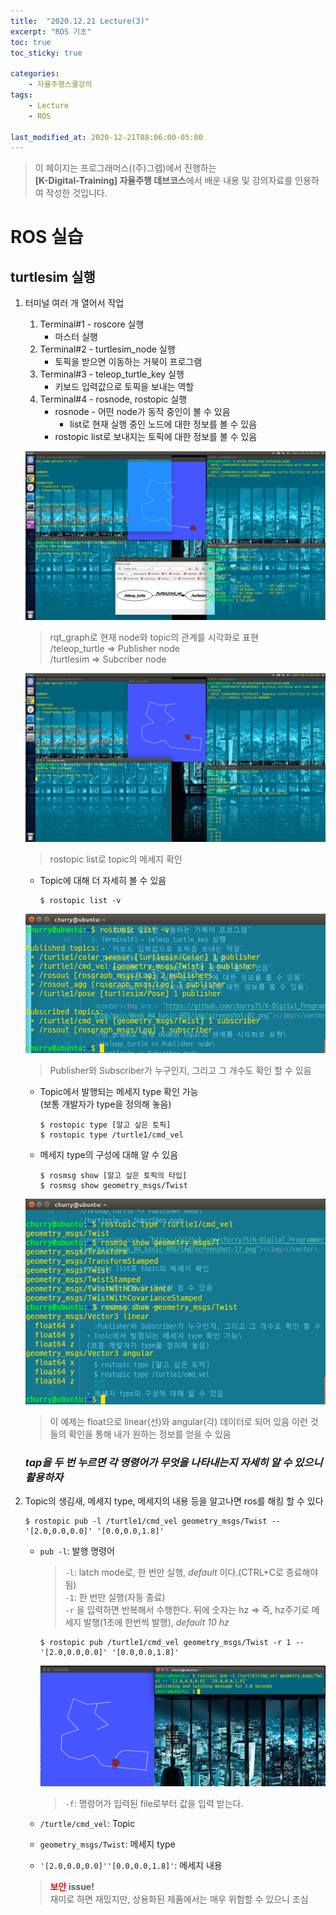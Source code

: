 ```yaml
---
title:  "2020.12.21 Lecture(3)"
excerpt: "ROS 기초"
toc: true
toc_sticky: true

categories:
    - 자율주행스쿨강의
tags:
    - Lecture
    - ROS

last_modified_at: 2020-12-21T08:06:00-05:00
---
```


>이 페이지는 프로그래머스((주)그렙)에서 진행하는\
**[K-Digital-Training] 자율주행 데브코스**에서 배운 내용 및 강의자료를 인용하여 작성한 것입니다.

# **ROS 실습**

## turtlesim 실행

1. 터미널 여러 개 열어서 작업
   1. Terminal#1 - roscore 실행
      * 마스터 실행
   2. Terminal#2 - turtlesim_node 실행
      * 토픽을 받으면 이동하는 거북이 프로그램
   3. Terminal#3 - teleop_turtle_key 실행
      * 키보드 입력값으로 토픽을 보내는 역할 
   4. Terminal#4 - rosnode, rostopic 실행
      * rosnode - 어떤 node가 동작 중인이 볼 수 있음
        * list로 현재 실행 중인 노드에 대한 정보를 볼 수 있음
      * rostopic list로 보내지는 토픽에 대한 정보를 볼 수 있음

    ![turtlesim 실행 - rqt_graph 확인](/assets/images/programmers_imgs/week04_imgs/01/screenshot-16.png)
    >rqt_graph로 현재 node와 topic의 관계를 시각화로 표현\
    >/teleop_turtle => Publisher node\
    >/turtlesim => Subcriber node

    ![turtlesim 실행](/assets/images/programmers_imgs/week04_imgs/01/screenshot-17.png)
    >rostopic list로 topic의 메세지 확인
      
      * Topic에 대해 더 자세히 볼 수 있음   
        ```
        $ rostopic list -v
        ```
    ![topic list 확인](/assets/images/programmers_imgs/week04_imgs/01/screenshot-18.png)
    >Publisher와 Subscriber가 누구인지, 그리고 그 개수도 확인 할 수 있음

      * Topic에서 발행되는 메세지 type 확인 가능\
      (보통 개발자가 type을 정의해 놓음)
        ```
        $ rostopic type [알고 싶은 토픽]
        $ rostopic type /turtle1/cmd_vel
        ```
      * 메세지 type의 구성에 대해 알 수 있음
        ```
        $ rosmsg show [알고 싶은 토픽의 타입]
        $ rosmsg show geometry_msgs/Twist
        ```
    ![메세지 확인](/assets/images/programmers_imgs/week04_imgs/01/screenshot-19.png)
    >이 예제는 float으로 linear(선)와 angular(각) 데이터로 되어 있음
    >이런 것들의 확인을 통해 내가 원하는 정보를 얻을 수 있음

    ### ***tap을 두 번 누르면 각 명령어가 무엇을 나타내는지 자세히 알 수 있으니 활용하자***

2. Topic의 생김새, 메세지 type, 메세지의 내용 등을 알고나면 ros를 해킹 할 수 있다
    ```
    $ rostopic pub -l /turtle1/cmd_vel geometry_msgs/Twist -- '[2.0,0.0,0.0]' '[0.0,0.0,1.8]'
    ```
    * `pub -l`: 발행 명령어
      >`-l`: latch mode로, 한 번만 실행, *default* 이다.(CTRL+C로 종료해야됨)\
      >`-1`: 한 번만 실행(자동 종료)\
      >`-r` 을 입력하면 반복해서 수행한다. 뒤에 숫자는 hz => 즉, hz주기로 메세지 발행(1초에 한번씩 발행), *default 10 hz*
        ```
        $ rostopic pub /turtle1/cmd_vel geometry_msgs/Twist -r 1 -- '[2.0,0.0,0.0]' '[0.0,0.0,1.8]'
        ``` 
      ![자료구조 확인](/assets/images/programmers_imgs/week04_imgs/01/screenshot-20.png)       
      >`-f`: 명령어가 입력된 file로부터 값을 입력 받는다.

    * `/turtle/cmd_vel`: Topic
    * `geometry_msgs/Twist`: 메세지 type
    * `'[2.0,0.0,0.0]''[0.0,0.0,1.8]'`: 메세지 내용

    >**<span style="color:red">보안</span> issue!**\
    >재미로 하면 재밌지만, 상용화된 제품에서는 매우 위험할 수 있으니 조심
